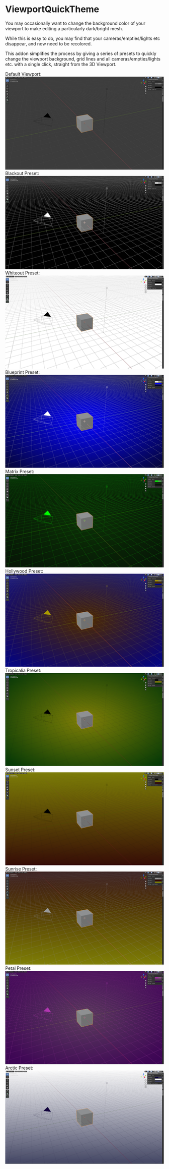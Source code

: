 # ViewportQuickTheme
You may occasionally want to change the background color of your viewport to make editing a particularly dark/bright mesh. 

While this is easy to do, you may find that your cameras/empties/lights etc disappear, and now need to be recolored. 

This addon simplifies the process by giving a series of presets to quickly change the viewport background, grid lines and all cameras/empties/lights etc. with a single click, straight from the 3D Viewport.

Default Viewport:
![screenshot](/github_pics/default.png)
Blackout Preset:
![screenshot](/github_pics/blackout.png)
Whiteout Preset:
![screenshot](/github_pics/whiteout.png)
Blueprint Preset:
![screenshot](/github_pics/blueprint.png)
Matrix Preset:
![screenshot](/github_pics/matrix.png)
Hollywood Preset:
![screenshot](/github_pics/hollywood.png)
Tropicalia Preset:
![screenshot](/github_pics/tropicalia.png)
Sunset Preset:
![screenshot](/github_pics/sunset.png)
Sunrise Preset:
![screenshot](/github_pics/sunrise.png)
Petal Preset:
![screenshot](/github_pics/petal.png)
Arctic Preset:
![screenshot](/github_pics/arctic.png)
